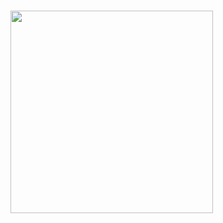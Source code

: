 ### 

<img src="https://github.com/Jay9093/Jay9093/assets/125681129/95cffdf1-af00-4b41-9aba-9e80fa1bbc3d" width="324" height="324">





<!--
**Jay9093/Jay9093** is a ✨ _special_ ✨ repository because its `README.md` (this file) appears on your GitHub profile.

Here are some ideas to get you started:

- 🔭 I’m currently working on ...
- 🌱 I’m currently learning ...
- 👯 I’m looking to collaborate on ...
- 🤔 I’m looking for help with ...
- 💬 Ask me about ...
- 📫 How to reach me: ...
- 😄 Pronouns: ...
- ⚡ Fun fact: ...
-->
